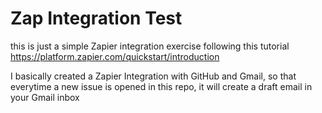 # Zap Integration Test

this is just a simple Zapier integration exercise following this tutorial
https://platform.zapier.com/quickstart/introduction

I basically created a Zapier Integration with GitHub and Gmail, so that everytime a new issue is opened in this repo, it will create a draft email in your Gmail inbox



